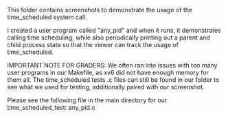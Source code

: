 This folder contains screenshots to demonstrate the usage of the time_scheduled system call.

I created a user program called "any_pid" and when it runs, it demonstrates calling time scheduling, while also periodically printing out a parent and child process state so that the viewer can track the usage of time_scheduled. 

IMPORTANT NOTE FOR GRADERS: We often ran into issues with too many user programs in our Makefile, as xv6 did not have enough memory for them all. The time_scheduled tests .c files can still be found in our folder to see what we used for testing, additionally paired with our screenshot. 

Please see the following file in the main directory for our time_scheduled_test:
any_pid.c 
